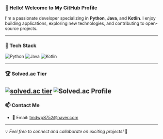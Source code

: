 ### 👋 Hello! Welcome to My GitHub Profile

I'm a passionate developer specializing in **Python**, **Java**, and **Kotlin**. I enjoy building applications, exploring new technologies, and contributing to open-source projects.

---

### 🚀 Tech Stack

![Python](https://img.shields.io/badge/Python-3776AB?style=for-the-badge&logo=python&logoColor=white)
![Java](https://img.shields.io/badge/Java-007396?style=for-the-badge&logo=java&logoColor=white)
![Kotlin](https://img.shields.io/badge/Kotlin-0095D5?style=for-the-badge&logo=kotlin&logoColor=white)

---
### 🏆 Solved.ac Tier
[![solved.ac tier](http://mazassumnida.wtf/api/v2/generate_badge?boj=your-baekjoon-id)](https://solved.ac/tmdwp8752)
![Solved.ac Profile](http://mazandi.herokuapp.com/api?handle=tmdwp8752&theme=dark)
---
### 📫 Contact Me

- 📧 Email: tmdwp8752@naver.com

---

💡 *Feel free to connect and collaborate on exciting projects!* 🚀
